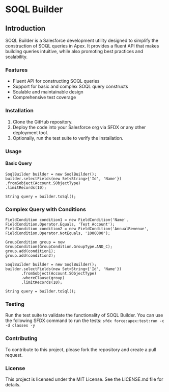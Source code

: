 # SOQL Builder

## Introduction

SOQL Builder is a Salesforce development utility designed to simplify the construction of SOQL queries in Apex. It provides a fluent API that makes building queries intuitive, while also promoting best practices and scalability.

### Features

* Fluent API for constructing SOQL queries
* Support for basic and complex SOQL query constructs
* Scalable and maintainable design
* Comprehensive test coverage

### Installation

1. Clone the GitHub repository.
2. Deploy the code into your Salesforce org via SFDX or any other deployment tool.
3. Optionally, run the test suite to verify the installation.

### Usage

#### Basic Query
```
SoqlBuilder builder = new SoqlBuilder();
builder.selectFields(new Set<String>{'Id', 'Name'})
.fromSobject(Account.SObjectType)
.limitRecords(10);

String query = builder.toSql();
```

### Complex Query with Conditions
```
FieldCondition condition1 = new FieldCondition('Name', FieldCondition.Operator.Equals, 'Test Account');
FieldCondition condition2 = new FieldCondition('AnnualRevenue', FieldCondition.Operator.NotEquals, '1000000');

GroupCondition group = new GroupCondition(GroupCondition.GroupType.AND_C);
group.add(condition1);
group.add(condition2);

SoqlBuilder builder = new SoqlBuilder();
builder.selectFields(new Set<String>{'Id', 'Name'})
       .fromSobject(Account.SObjectType)
       .whereClause(group)
       .limitRecords(10);

String query = builder.toSql();
```

### Testing

Run the test suite to validate the functionality of SOQL Builder. You can use the following SFDX command to run the tests:
`sfdx force:apex:test:run -c -d classes -y`

### Contributing

To contribute to this project, please fork the repository and create a pull request.

### License

This project is licensed under the MIT License. See the LICENSE.md file for details.